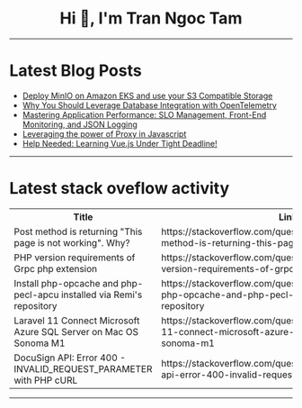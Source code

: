 <h1 align="center">Hi 👋, I'm Tran Ngoc Tam</h1>

---

# Latest Blog Posts 
<!-- BLOG-POST-LIST:START -->
- [Deploy MinIO on Amazon EKS and use your S3 Compatible Storage](https://dev.to/devarshishimpi/deploy-minio-on-amazon-eks-and-use-your-s3-compatible-storage-ld2)
- [Why You Should Leverage Database Integration with OpenTelemetry](https://dev.to/metis/why-you-should-leverage-database-integration-with-opentelemetry-4dme)
- [Mastering Application Performance: SLO Management, Front-End Monitoring, and JSON Logging](https://dev.to/stackify/mastering-application-performance-slo-management-front-end-monitoring-and-json-logging-4m3)
- [Leveraging the power of Proxy in Javascript](https://dev.to/son_vuhoai_79baf4e733053/leveraging-the-power-of-proxy-in-javascript-lem)
- [Help Needed: Learning Vue.js Under Tight Deadline!](https://dev.to/hariharanrd/eager-to-learn-vuejs-fast-need-guidance-2da)
<!-- BLOG-POST-LIST:END -->

---

# Latest stack oveflow activity
<table>
  <tr><th>Title</th><th>Link</th></tr>
  <!-- STACKOVERFLOW:START --><tr><td>Post method is returning &quot;This page is not working&quot;. Why?</td><td>https://stackoverflow.com/questions/78521425/post-method-is-returning-this-page-is-not-working-why</td></tr><tr><td>PHP version requirements of Grpc php extension</td><td>https://stackoverflow.com/questions/78521177/php-version-requirements-of-grpc-php-extension</td></tr><tr><td>Install php-opcache and php-pecl-apcu installed via Remi&#39;s repository</td><td>https://stackoverflow.com/questions/78521124/install-php-opcache-and-php-pecl-apcu-installed-via-remis-repository</td></tr><tr><td>Laravel 11 Connect Microsoft Azure SQL Server on Mac OS Sonoma M1</td><td>https://stackoverflow.com/questions/78521074/laravel-11-connect-microsoft-azure-sql-server-on-mac-os-sonoma-m1</td></tr><tr><td>DocuSign API: Error 400 - INVALID_REQUEST_PARAMETER with PHP cURL</td><td>https://stackoverflow.com/questions/78521073/docusign-api-error-400-invalid-request-parameter-with-php-curl</td></tr><!-- STACKOVERFLOW:END -->
</table>

---


